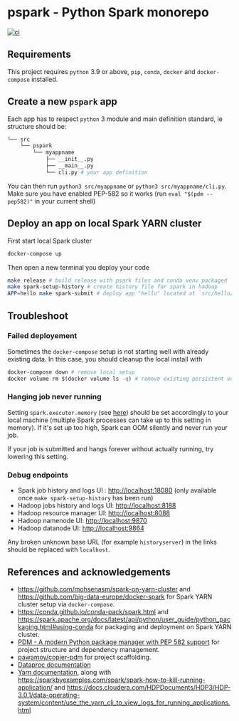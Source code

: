 # pspark - Python Spark monorepo

[![ci](https://github.com/killzoner/pspark/workflows/ci/badge.svg)](https://github.com/killzoner/pspark/actions?query=workflow%3Aci)

## Requirements

This project requires `python` 3.9 or above, `pip`, `conda`, `docker` and `docker-compose` installed.

## Create a new `pspark` app

Each app has to respect `python` 3 module and main definition standard, ie structure should be:

```bash
└── src
    └── pspark
        └── myappname
            ├── __init__.py
            ├── __main__.py
            └── cli.py # your app definition
```

You can then run `python3 src/myappname` or `python3 src/myappname/cli.py`.
Make sure you have enabled PEP-582 so it works (run `eval "$(pdm --pep582)"` in your current shell)

## Deploy an app on local Spark YARN cluster

First start local Spark cluster

```bash
docker-compose up
```

Then open a new terminal you deploy your code

```bash
make release # build release with psark files and conda venv packaged
make spark-setup-history # create history file for spark in hadoop
APP=hello make spark-submit # deploy app "hello" located at `src/hello/cli.py` on Spark YARN cluster
```

## Troubleshoot

### Failed deployement

Sometimes the `docker-compose` setup is not starting well with already existing data.
In this case, you should cleanup the local install with

```bash
docker-compose down # remove local setup
docker volume rm $(docker volume ls -q) # remove existing persistent volumes
```

### Hanging job never running

Setting `spark.executor.memory` (see [here](https://github.com/killzoner/pspark/blob/master/compose/spark-client/Dockerfile#L34)) should be set accordingly to your local machine (multiple Spark processes can take up to this setting in memory).
If it's set up too high, Spark can OOM silently and never run your job.

If your job is submitted and hangs forever without actually running, try lowering this setting.

### Debug endpoints

- Spark job history and logs UI : <http://localhost:18080> (only available once `make spark-setup-history` has been run)
- Hadoop jobs history and logs UI: <http://localhost:8188>
- Hadoop resource manager UI: <http://localhost:8088>
- Hadoop namenode UI: <http://localhost:9870>
- Hadoop datanode UI: <http://localhost:9864>

Any broken unknown base URL (for example `historyserver`) in the links should be replaced with `localhost`.

## References and acknowledgements

- <https://github.com/mohsenasm/spark-on-yarn-cluster> and <https://github.com/big-data-europe/docker-spark> for Spark YARN cluster setup via `docker-compose`.
- <https://conda.github.io/conda-pack/spark.html> and <https://spark.apache.org/docs/latest/api/python/user_guide/python_packaging.html#using-conda> for packaging and deployment on Spark YARN cluster.
- [PDM - A modern Python package manager with PEP 582 support](https://github.com/pdm-project/pdm) for project structure and dependency management.
- [pawamoy/copier-pdm](https://github.com/pawamoy/copier-pdm) for project scaffolding.
- [Dataproc documentation](https://cloud.google.com/dataproc/docs/resources/faq)
- [Yarn documentation](https://hadoop.apache.org/docs/stable/hadoop-yarn/hadoop-yarn-site/YarnCommands.html), along with <https://sparkbyexamples.com/spark/spark-how-to-kill-running-application/> and <https://docs.cloudera.com/HDPDocuments/HDP3/HDP-3.0.1/data-operating-system/content/use_the_yarn_cli_to_view_logs_for_running_applications.html>
